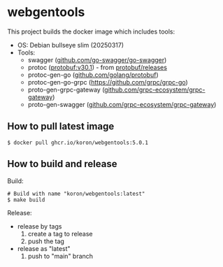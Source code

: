 # webgentools

This project builds the docker image which includes tools:

* OS: Debian bullseye slim (20250317)
* Tools:
    * swagger ([github.com/go-swagger/go-swagger][go-swagger])
    * protoc ([protobuf:v30.1][protobuf]) - from [protobuf/releases][protobuf-releases]
    * protoc-gen-go ([github.com/golang/protobuf][proto-gen-go])
    * protoc-gen-go-grpc (https://github.com/grpc/grpc-go)
    * proto-gen-grpc-gateway ([github.com/grpc-ecosystem/grpc-gateway][grpc-gateway])
    * proto-gen-swagger ([github.com/grpc-ecosystem/grpc-gateway][grpc-gateway])

[go-swagger]:https://github.com/go-swagger/go-swagger
[protobuf]:https://github.com/protocolbuffers/protobuf/releases/tag/v30.1
[protobuf-releases]:https://github.com/protocolbuffers/protobuf/releases
[proto-gen-go]:https://github.com/protocolbuffers/protobuf-go
[grpc-gateway]:https://github.com/grpc-ecosystem/grpc-gateway

## How to pull latest image

```console
$ docker pull ghcr.io/koron/webgentools:5.0.1
```

## How to build and release

Build:

```console
# Build with name "koron/webgentools:latest"
$ make build
```

Release:

*   release by tags
    1. create a tag to release
    2. push the tag
*   release as "latest"
    1. push to "main" branch
